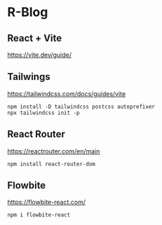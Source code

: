 # R-Blog

## React + Vite
https://vite.dev/guide/

## Tailwings
https://tailwindcss.com/docs/guides/vite

````
npm install -D tailwindcss postcss autoprefixer
npx tailwindcss init -p
````

## React Router
https://reactrouter.com/en/main

````
npm install react-router-dom 
````

## Flowbite
https://flowbite-react.com/

````
npm i flowbite-react
````

